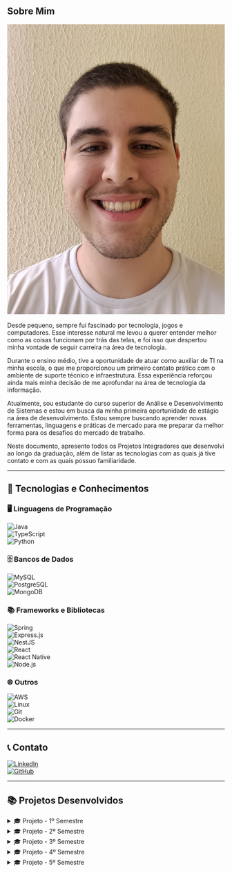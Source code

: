 ## Sobre Mim  
![Minha Imagem](./assets/20250411_143917.jpg)

Desde pequeno, sempre fui fascinado por tecnologia, jogos e computadores. Esse interesse natural me levou a querer entender melhor como as coisas funcionam por trás das telas, e foi isso que despertou minha vontade de seguir carreira na área de tecnologia.

Durante o ensino médio, tive a oportunidade de atuar como auxiliar de TI na minha escola, o que me proporcionou um primeiro contato prático com o ambiente de suporte técnico e infraestrutura. Essa experiência reforçou ainda mais minha decisão de me aprofundar na área de tecnologia da informação.

Atualmente, sou estudante do curso superior de Análise e Desenvolvimento de Sistemas e estou em busca da minha primeira oportunidade de estágio na área de desenvolvimento. Estou sempre buscando aprender novas ferramentas, linguagens e práticas de mercado para me preparar da melhor forma para os desafios do mercado de trabalho.

Neste documento, apresento todos os Projetos Integradores que desenvolvi ao longo da graduação, além de listar as tecnologias com as quais já tive contato e com as quais possuo familiaridade.

---

## 🚀 Tecnologias e Conhecimentos  

### 🖥️ Linguagens de Programação  
![Java](https://img.shields.io/badge/Java-ED8B00?style=for-the-badge&logo=java&logoColor=white)  
![TypeScript](https://img.shields.io/badge/TypeScript-007ACC?style=for-the-badge&logo=typescript&logoColor=white)  
![Python](https://img.shields.io/badge/Python-3776AB?style=for-the-badge&logo=python&logoColor=white)  

### 🗄️ Bancos de Dados  
![MySQL](https://img.shields.io/badge/MySQL-4479A1?style=for-the-badge&logo=mysql&logoColor=white)  
![PostgreSQL](https://img.shields.io/badge/PostgreSQL-316192?style=for-the-badge&logo=postgresql&logoColor=white)  
![MongoDB](https://img.shields.io/badge/MongoDB-4EA94B?style=for-the-badge&logo=mongodb&logoColor=white)  

### 📚 Frameworks e Bibliotecas  
![Spring](https://img.shields.io/badge/Spring-6DB33F?style=for-the-badge&logo=spring&logoColor=white)  
![Express.js](https://img.shields.io/badge/Express.js-000000?style=for-the-badge&logo=express&logoColor=white)  
![NestJS](https://img.shields.io/badge/NestJS-E0234E?style=for-the-badge&logo=nestjs&logoColor=white)  
![React](https://img.shields.io/badge/React-20232A?style=for-the-badge&logo=react&logoColor=61DAFB)  
![React Native](https://img.shields.io/badge/React_Native-20232A?style=for-the-badge&logo=react&logoColor=61DAFB)  
![Node.js](https://img.shields.io/badge/Node.js-43853D?style=for-the-badge&logo=node.js&logoColor=white)  

### 🌐 Outros  
![AWS](https://img.shields.io/badge/AWS-FF9900?style=for-the-badge&logo=amazon-aws&logoColor=white)  
![Linux](https://img.shields.io/badge/Linux-FCC624?style=for-the-badge&logo=linux&logoColor=black)  
![Git](https://img.shields.io/badge/Git-F05032?style=for-the-badge&logo=git&logoColor=white)  
![Docker](https://img.shields.io/badge/Docker-2496ED?style=for-the-badge&logo=docker&logoColor=white)  

---

## 📞 Contato  
[![LinkedIn](https://img.shields.io/badge/LinkedIn-0077B5?style=for-the-badge&logo=linkedin&logoColor=white)](https://www.linkedin.com/in/mateus-ferreira-madeira/)  
[![GitHub](https://img.shields.io/badge/GitHub-181717?style=for-the-badge&logo=github&logoColor=white)](https://github.com/mafemad)

---

## 📚 Projetos Desenvolvidos  

<details>
  <summary>🎓 Projeto - 1º Semestre</summary>

### 📌 Empresa Parceira  
Cliente interno com Professores Egydio e Jean como, respectivamente, P2 e M2

### ❗ Problema  
A fatec precisava de um modo de introduzir os seus novos alunos ao metodo scrum, precisava de algo intuitivo e bem explicado, mas tambem precisava ser algo de facil uso e com diversas fontes de informação 

### 💡 Solução  
![Imagem Ilustrativa](./assets/videoapi.gif)

<summary>Detalhes</summary>
Scrum Academy é um projeto que busca disseminar o método Scrum de maneira fácil e acessível. No Scrum Academy, buscamos reunir todo o conteúdo de Scrum num só lugar e apresentar ao estudante interessado suas ferramentas, métodos, características e aplicações.

Nosso site permite que qualquer pessoa com ou sem experiência com a metodologia aprenda desde as ferramentas básicas até dicas de como aprimorar suas habilidades pessoais no dia a dia do trabalho.

### 🔗 Repositório  
[Link para o repositório](https://github.com/ColossusAPI/ScrumAcademy)
 
### 🛠️ Tecnologias Utilizadas  

- **Python**: Utilizado para o desenvolvimento da lógica de negócio e rotas do backend junto do flask, a logica do questionario foi feita utilizando python.

- **HTML**: Utilizado na estruturação das páginas web, garantindo a organização semântica dos elementos na interface do usuário.

- **CSS**: Responsável pela estilização das páginas, permitindo personalização visual e adequação à identidade visual do projeto.

- **Bootstrap**: Framework utilizado para agilizar o desenvolvimento do front-end com componentes responsivos e estilos prontos, otimizando a criação da interface com foco em usabilidade e compatibilidade entre dispositivos.


### 👨‍💻 Contribuições Pessoais  
Durante o desenvolvimento do projeto *ScrumAcademy*, atuei ativamente em diversas partes do sistema, contribuindo tanto no front-end quanto no back-end.

No back-end, trabalhei principalmente com **Python**, ajudando na construção da lógica de negócio e nas rotinas de manipulação de dados. Além disso, participei da integração entre diferentes partes do sistema e na organização das tarefas em equipe, seguindo práticas de versionamento no GitHub.

No front-end, contribuí na estruturação de páginas com **HTML** e **CSS**, utilizando **Bootstrap** para tornar a interface responsiva e amigável. Colaborei também com ajustes visuais e melhorias de usabilidade da aplicação.

Todas as atividades foram realizadas de forma colaborativa com a equipe, aplicando práticas ágeis como o Scrum, com foco na entrega contínua de valor e boa comunicação entre os membros.
### 📈 Hard Skills  
- **Python** – Faço/uso com autonomia  
- **HTML** – Tenho conhecimento básico e consigo aplicar em projetos simples  
- **CSS** – Tenho conhecimento básico e consigo realizar ajustes visuais simples  
- **Bootstrap** – Conhecimento básico, utilizado para estruturar layouts e aplicar componentes prontos

### 🤝 Soft Skills  
Durante o desenvolvimento do projeto, atuei como membro do Dev Team no scrum, contribuindo diretamente com as entregas técnicas e colaborando com os demais integrantes da equipe.  

Ao longo do processo, desenvolvi habilidades de **trabalho em equipe**, devido ao fato de ter que desenvolver um codigo base em conjunto com os outros membros atraves do github

Também pratiquei a **comunicação interpessoal**, dando sugestoes, como por exemplo da implementação dos cards do youtube ao fim de cada topico  

Essas habilidades foram essenciais para manter a organização e o progresso do projeto, mesmo sem atuar diretamente nos papéis de Scrum Master ou Product Owner.

</details>

<details>
  <summary>🎓 Projeto - 2º Semestre</summary>
  
### 📌 Empresa Parceira  
Informe a empresa ou professor responsável.

### ❗ Problema  
Descreva o problema enfrentado.

### 💡 Solução  
Explique a solução desenvolvida.  
![Imagem Ilustrativa](URL_DA_IMAGEM_AQUI)

<details>
  <summary>Detalhes</summary>
  Informações adicionais do projeto.
</details>

### 🔗 Repositório  
[Link para o repositório](URL_DO_REPOSITORIO_AQUI)

### 🛠️ Tecnologias Utilizadas  
Liste tecnologias e onde foram aplicadas.

### 👨‍💻 Contribuições Pessoais  
Descreva suas contribuições e papel no time.

### 📈 Hard Skills  
- **Tecnologia X** – Faço/uso com autonomia  
- **Tecnologia Y** – Consigo ensinar

### 🤝 Soft Skills  
Descreva situações reais onde aplicou soft skills.
</details>

<details>
  <summary>🎓 Projeto - 3º Semestre</summary>
  
### 📌 Empresa Parceira  
Informe a empresa ou professor responsável.

### ❗ Problema  
Descreva o problema enfrentado.

### 💡 Solução  
Explique a solução desenvolvida.  
![Imagem Ilustrativa](URL_DA_IMAGEM_AQUI)

<details>
  <summary>Detalhes</summary>
  Informações adicionais do projeto.
</details>

### 🔗 Repositório  
[Link para o repositório](URL_DO_REPOSITORIO_AQUI)

### 🛠️ Tecnologias Utilizadas  
Liste tecnologias e onde foram aplicadas.

### 👨‍💻 Contribuições Pessoais  
Descreva suas contribuições e papel no time.

### 📈 Hard Skills  
- **Tecnologia X** – Faço/uso com autonomia  
- **Tecnologia Y** – Consigo ensinar

### 🤝 Soft Skills  
Descreva situações reais onde aplicou soft skills.
</details>

<details>
  <summary>🎓 Projeto - 4º Semestre</summary>
  
### 📌 Empresa Parceira  
Informe a empresa ou professor responsável.

### ❗ Problema  
Descreva o problema enfrentado.

### 💡 Solução  
Explique a solução desenvolvida.  
![Imagem Ilustrativa](URL_DA_IMAGEM_AQUI)

<details>
  <summary>Detalhes</summary>
  Informações adicionais do projeto.
</details>

### 🔗 Repositório  
[Link para o repositório](URL_DO_REPOSITORIO_AQUI)

### 🛠️ Tecnologias Utilizadas  
Liste tecnologias e onde foram aplicadas.

### 👨‍💻 Contribuições Pessoais  
Descreva suas contribuições e papel no time.

### 📈 Hard Skills  
- **Tecnologia X** – Faço/uso com autonomia  
- **Tecnologia Y** – Consigo ensinar

### 🤝 Soft Skills  
Descreva situações reais onde aplicou soft skills.
</details>

<details>
  <summary>🎓 Projeto - 5º Semestre</summary>
  
### 📌 Empresa Parceira  
Informe a empresa ou professor responsável.

### ❗ Problema  
Descreva o problema enfrentado.

### 💡 Solução  
Explique a solução desenvolvida.  
![Imagem Ilustrativa](URL_DA_IMAGEM_AQUI)

<details>
  <summary>Detalhes</summary>
  Informações adicionais do projeto.
</details>

### 🔗 Repositório  
[Link para o repositório](URL_DO_REPOSITORIO_AQUI)

### 🛠️ Tecnologias Utilizadas  
Liste tecnologias e onde foram aplicadas.

### 👨‍💻 Contribuições Pessoais  
Descreva suas contribuições e papel no time.

### 📈 Hard Skills  
- **Tecnologia X** – Faço/uso com autonomia  
- **Tecnologia Y** – Consigo ensinar

### 🤝 Soft Skills  
Descreva situações reais onde aplicou soft skills.
</details>
